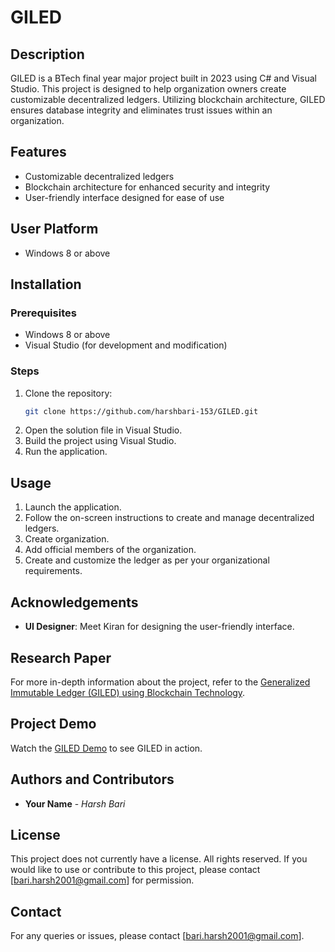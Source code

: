 # GILED

## Description
GILED is a BTech final year major project built in 2023 using C# and Visual Studio. This project is designed to help organization owners create customizable decentralized ledgers. Utilizing blockchain architecture, GILED ensures database integrity and eliminates trust issues within an organization.

## Features
- Customizable decentralized ledgers
- Blockchain architecture for enhanced security and integrity
- User-friendly interface designed for ease of use

## User Platform
- Windows 8 or above

## Installation
### Prerequisites
- Windows 8 or above
- Visual Studio (for development and modification)

### Steps
1. Clone the repository:
    ```bash
    git clone https://github.com/harshbari-153/GILED.git
    ```
2. Open the solution file in Visual Studio.
3. Build the project using Visual Studio.
4. Run the application.

## Usage
1. Launch the application.
2. Follow the on-screen instructions to create and manage decentralized ledgers.
3. Create organization.
4. Add official members of the organization.
5. Create and customize the ledger as per your organizational requirements.

## Acknowledgements
- **UI Designer**: Meet Kiran for designing the user-friendly interface.

## Research Paper
For more in-depth information about the project, refer to the [Generalized Immutable Ledger (GILED) using Blockchain Technology](https://ieeexplore.ieee.org/document/10062983).

## Project Demo
Watch the [GILED Demo](https://drive.google.com/file/d/1V-PQQcFTeDbAXNIlUaETb7dqyWQF4Q3T/view?usp=drive_link) to see GILED in action.

## Authors and Contributors
- **Your Name** - *Harsh Bari*

## License
This project does not currently have a license. All rights reserved. If you would like to use or contribute to this project, please contact [bari.harsh2001@gmail.com] for permission.

## Contact
For any queries or issues, please contact [bari.harsh2001@gmail.com].

